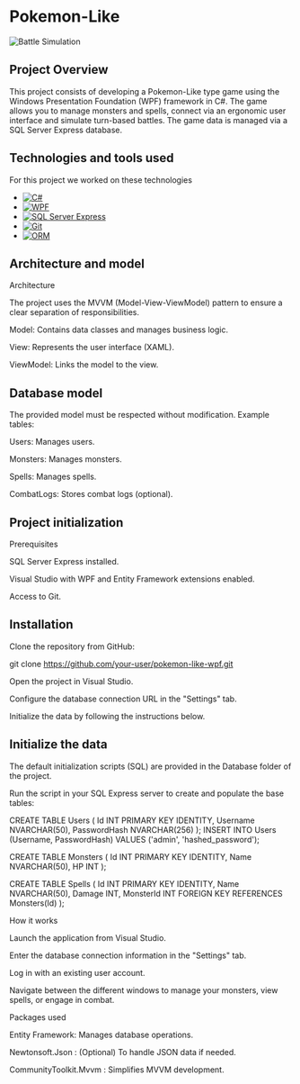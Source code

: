 # Pokemon-Like 

![Battle Simulation](Musique/hello.gif)


## Project Overview

This project consists of developing a Pokemon-Like type game using the Windows Presentation Foundation (WPF) framework in C#. The game allows you to manage monsters and spells, connect via an ergonomic user interface and simulate turn-based battles. The game data is managed via a SQL Server Express database.

## Technologies and tools used

For this project we worked on these technologies
 
* [![C#][C#]][C#-url]
* [![WPF][WPF]][WPF-url]
* [![SQL Server Express][SQL Server Express]][SQL Server Express-url]
* [![Git][Git]][Git-url]
* [![ORM][ORM]][ORM-url]

## Architecture and model

Architecture

The project uses the MVVM (Model-View-ViewModel) pattern to ensure a clear separation of responsibilities.

Model: Contains data classes and manages business logic.

View: Represents the user interface (XAML).

ViewModel: Links the model to the view.

## Database model

The provided model must be respected without modification. Example tables:

Users: Manages users.

Monsters: Manages monsters.

Spells: Manages spells.

CombatLogs: Stores combat logs (optional).

## Project initialization

Prerequisites

SQL Server Express installed.

Visual Studio with WPF and Entity Framework extensions enabled.

Access to Git.

## Installation

Clone the repository from GitHub:

git clone https://github.com/your-user/pokemon-like-wpf.git

Open the project in Visual Studio.

Configure the database connection URL in the "Settings" tab.

Initialize the data by following the instructions below.

## Initialize the data

The default initialization scripts (SQL) are provided in the Database folder of the project.

Run the script in your SQL Express server to create and populate the base tables:

CREATE TABLE Users (
Id INT PRIMARY KEY IDENTITY,
Username NVARCHAR(50),
PasswordHash NVARCHAR(256)
);
INSERT INTO Users (Username, PasswordHash) VALUES ('admin', 'hashed_password');

CREATE TABLE Monsters (
Id INT PRIMARY KEY IDENTITY,
Name NVARCHAR(50),
HP INT
);

CREATE TABLE Spells (
Id INT PRIMARY KEY IDENTITY,
Name NVARCHAR(50),
Damage INT,
MonsterId INT FOREIGN KEY REFERENCES Monsters(Id)
);

How it works

Launch the application from Visual Studio.

Enter the database connection information in the "Settings" tab.

Log in with an existing user account.

Navigate between the different windows to manage your monsters, view spells, or engage in combat.

Packages used

Entity Framework: Manages database operations.

Newtonsoft.Json : (Optional) To handle JSON data if needed.

CommunityToolkit.Mvvm : Simplifies MVVM development.


<!-- (Markdown img link) : -->
 
[C#]: https://img.shields.io/badge/C%23-grey?style=for-the-badge&logo=c-sharp
[C#-url]: https://www.w3schools.com/cs/index.php#:~:text=C%23%20(C-Sharp)%20is,apps%2C%20games%20and%20much%20more.
 
[WPF]: https://img.shields.io/badge/WPF-grey?style=for-the-badge&logo=microsoft
[WPF-url]: https://learn.microsoft.com/en-us/dotnet/desktop/wpf/overview/?view=netdesktop-9.0
 
[SQL Server Express]: https://img.shields.io/badge/SQL%20Server%20Express-grey?style=for-the-badge&logo=microsoft-sql-server&logoColor=white
[SQL Server Express-url]: https://www.microsoft.com/fr-fr/download/details.aspx?id=101064

[Git]: https://img.shields.io/badge/Git-grey?style=for-the-badge&logo=git
[Git-url]: https://git-scm.com

[ORM]: https://img.shields.io/badge/ORM-grey?style=for-the-badge&logo=database
[ORM-url]: https://learn.microsoft.com/fr-fr/ef/
 
 
[product-screenshot]: images/screenshot.png
